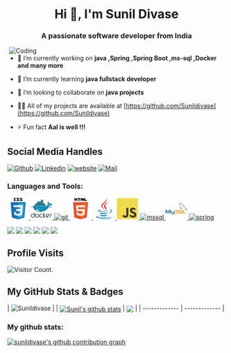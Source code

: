 <h1 align="center">Hi 👋, I'm Sunil Divase</h1>
<h3 align="center">A passionate software developer from India</h3>

<img align="right" alt="Coding" width="500" src="">

- 🔭 I’m currently working on **java ,Spring ,Spring Boot ,ms-sql ,Docker and many more**

- 🌱 I’m currently learning **java fullstack developer**

- 👯 I’m looking to collaborate on **java projects**

- 👨‍💻 All of my projects are available at [https://github.com/Sunildivase](https://github.com/Sunildivase)

- ⚡ Fun fact **Aal is well !!!**


## Social Media Handles
[![Github](https://img.shields.io/github/followers/sunildivase?label=Follow&style=social)](https://github.com/sunildivase)
[![Linkedin](https://img.shields.io/badge/-sunildivase-blue?style=flat-square&logo=linkedin&logoColor=white&link=)](https://www.linkedin.com/in/sunildivase/)
[![website](https://img.shields.io/badge/sunildivase-website-orange)](https://sunildivase.github.io/)
[![Mail](https://img.shields.io/badge/-sunildivase07@gmail.com-gray?style=flat-square&logo=gmail&logoColor=red&link=)](mailto:sunildivase07@gmail.com)

<h3 align="left">Languages and Tools:</h3>
<p align="left"> <a href="https://www.w3schools.com/css/" target="_blank" rel="noreferrer"> <img src="https://raw.githubusercontent.com/devicons/devicon/master/icons/css3/css3-original-wordmark.svg" alt="css3"  height="50"/> </a> <a href="https://www.docker.com/" target="_blank" rel="noreferrer"> <img src="https://raw.githubusercontent.com/devicons/devicon/master/icons/docker/docker-original-wordmark.svg" alt="docker"  height="50"/> </a> <a href="https://git-scm.com/" target="_blank" rel="noreferrer"> <img src="https://www.vectorlogo.zone/logos/git-scm/git-scm-icon.svg" alt="git"  height="50"/> </a> <a href="https://www.w3.org/html/" target="_blank" rel="noreferrer"> <img src="https://raw.githubusercontent.com/devicons/devicon/master/icons/html5/html5-original-wordmark.svg" alt="html5" height="50"/> </a> <a href="https://www.java.com" target="_blank" rel="noreferrer"> <img src="https://raw.githubusercontent.com/devicons/devicon/master/icons/java/java-original.svg" alt="java"  height="50"/> </a> <a href="https://developer.mozilla.org/en-US/docs/Web/JavaScript" target="_blank" rel="noreferrer"> <img src="https://raw.githubusercontent.com/devicons/devicon/master/icons/javascript/javascript-original.svg" alt="javascript"  height="50"/> </a> <a href="https://www.microsoft.com/en-us/sql-server" target="_blank" rel="noreferrer"> <img src="https://www.svgrepo.com/show/303229/microsoft-sql-server-logo.svg" alt="mssql"  height="50"/> </a> <a href="https://www.mysql.com/" target="_blank" rel="noreferrer"> <img src="https://raw.githubusercontent.com/devicons/devicon/master/icons/mysql/mysql-original-wordmark.svg" alt="mysql"  height="50"/> </a> <a href="https://spring.io/" target="_blank" rel="noreferrer"> <img src="https://www.vectorlogo.zone/logos/springio/springio-icon.svg" alt="spring" height="50"/> </a> </p>
<code><img height="50" src="https://img.icons8.com/color/344/intellij-idea.png"></code>
<code><img height="50" src="https://github.com/get-icon/geticon/blob/master/icons/microsoft-windows.svg"></code>
<code><img height="50" src="https://github.com/get-icon/geticon/blob/master/icons/microsoft-office.svg"></code>
<code><img height="30" src="https://github.com/get-icon/geticon/blob/master/icons/maven.svg"></code>
<code><img height="50" src="https://img.icons8.com/color/344/notepad-plus-plus.png"></code>
<code><img height="50" src="https://www.vectorlogo.zone/logos/github/github-ar21.svg"></code>

## Profile Visits
![Visitor Count](https://profile-counter.glitch.me/{sunildivase}/count.svg).

## My GitHub Stats & Badges
| <img src="https://github-profile-trophy.vercel.app/?username=Sunildivase" alt="Sunildivase" /> |
| <a href="https://github.com/Sunildivase/Sunildivase"><img align="center" src="https://github-readme-stats.vercel.app/api?username=Sunildivase&show_icons=true&theme=buefy&hide_border=true&count_private=true" alt="Sunil's github stats" /></a> | <a href="https://github.com/Sunildivase/Sunildivase"><img align="center" src="https://github-readme-stats.vercel.app/api/top-langs/?username=Sunildivase&layout=compact&theme=buefy&hide_border=true&langs_count=8" /></a> |
| ------------- | ------------- |

### My github stats:
<!-- <p><img align="center" src="https://github-readme-streak-stats.herokuapp.com/?user=sunildivase&" alt="sunildivase" /></p> -->

[![sunildivase's github contribution graph](https://github-readme-activity-graph.vercel.app/graph?username=sunildivase&custom_title=sunildivase%27s%20activity%20graph&bg_color=fffff0&line=0891b2&point=ffffff&area_color=1c1917&area=true&hide_border=true&color=708090&days=60)](https://github.com/sunildivase)
